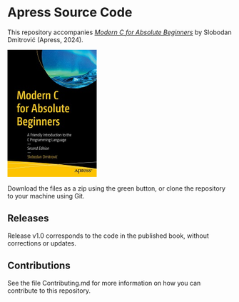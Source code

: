 # Apress Source Code

This repository accompanies [*Modern C for Absolute Beginners*](https://www.link.springer.com/book/10.1007/979-8-8688-0224-9) by Slobodan Dmitrović (Apress, 2024).

[comment]: #cover
![Cover image](979-8-8688-0223-2.jpg)

Download the files as a zip using the green button, or clone the repository to your machine using Git.

## Releases

Release v1.0 corresponds to the code in the published book, without corrections or updates.

## Contributions

See the file Contributing.md for more information on how you can contribute to this repository.